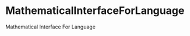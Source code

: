 MathematicalInterfaceForLanguage
================================

Mathematical Interface For Language
